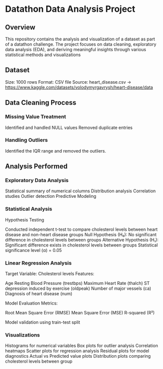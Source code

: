 # Datathon Data Analysis Project
## Overview
This repository contains the analysis and visualization of a  dataset as part of a datathon challenge. The project focuses on data cleaning, exploratory data analysis (EDA), and deriving meaningful insights through various statistical methods and visualizations

## Dataset
Size: 1000 rows
Format: CSV file
Source: heart_disease.csv -> https://www.kaggle.com/datasets/volodymyrgavrysh/heart-disease/data

## Data Cleaning Process

### Missing Value Treatment
Identified and handled NULL values
Removed duplicate entries
### Handling Outliers 
Identified the IQR range and removed the outliers. 

## Analysis Performed

### Exploratory Data Analysis

  Statistical summary of numerical columns
  Distribution analysis
  Correlation studies
  Outlier detection
  Predictive Modeling

  
### Statistical Analysis

  Hypothesis Testing
  
  Conducted independent t-test to compare cholesterol levels between heart disease and non-heart disease groups
  Null Hypothesis (H₀): No significant difference in cholesterol levels between groups
  Alternative Hypothesis (H₁): Significant difference exists in cholesterol levels between groups
  Statistical significance level (α) = 0.05

### Linear Regression Analysis

  Target Variable: Cholesterol levels
  Features:
  
  Age
  Resting Blood Pressure (trestbps)
  Maximum Heart Rate (thalch)
  ST depression induced by exercise (oldpeak)
  Number of major vessels (ca)
  Diagnosis of heart disease (num)
  
  
  Model Evaluation Metrics:
  
  Root Mean Square Error (RMSE)
  Mean Square Error (MSE)
  R-squared (R²)
  
  
  Model validation using train-test split

### Visualizations

  Histograms for numerical variables
  Box plots for outlier analysis
  Correlation heatmaps
  Scatter plots for regression analysis
  Residual plots for model diagnostics
  Actual vs Predicted value plots
  Distribution plots comparing cholesterol levels between group
  


